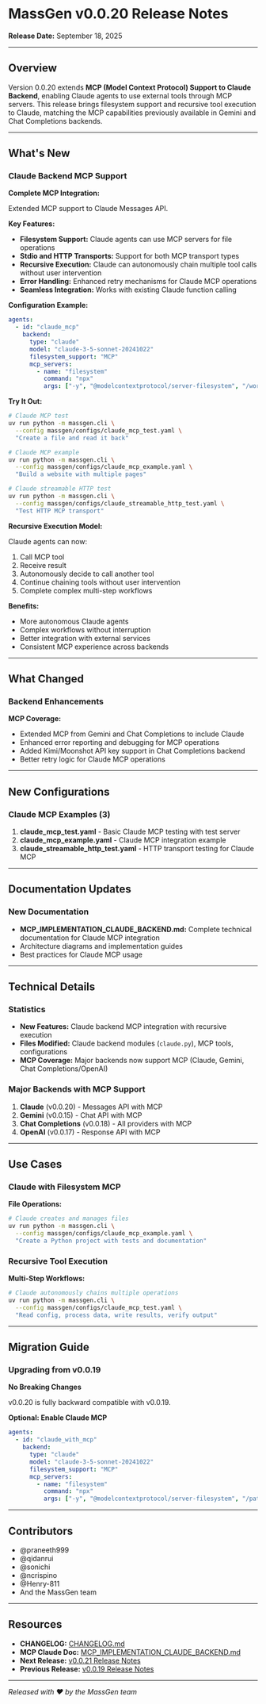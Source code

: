 # MassGen v0.0.20 Release Notes

**Release Date:** September 18, 2025

---

## Overview

Version 0.0.20 extends **MCP (Model Context Protocol) Support to Claude Backend**, enabling Claude agents to use external tools through MCP servers. This release brings filesystem support and recursive tool execution to Claude, matching the MCP capabilities previously available in Gemini and Chat Completions backends.

---

## What's New

### Claude Backend MCP Support

**Complete MCP Integration:**

Extended MCP support to Claude Messages API.

**Key Features:**
- **Filesystem Support:** Claude agents can use MCP servers for file operations
- **Stdio and HTTP Transports:** Support for both MCP transport types
- **Recursive Execution:** Claude can autonomously chain multiple tool calls without user intervention
- **Error Handling:** Enhanced retry mechanisms for Claude MCP operations
- **Seamless Integration:** Works with existing Claude function calling

**Configuration Example:**
```yaml
agents:
  - id: "claude_mcp"
    backend:
      type: "claude"
      model: "claude-3-5-sonnet-20241022"
      filesystem_support: "MCP"
      mcp_servers:
        - name: "filesystem"
          command: "npx"
          args: ["-y", "@modelcontextprotocol/server-filesystem", "/workspace"]
```

**Try It Out:**
```bash
# Claude MCP test
uv run python -m massgen.cli \
  --config massgen/configs/claude_mcp_test.yaml \
  "Create a file and read it back"

# Claude MCP example
uv run python -m massgen.cli \
  --config massgen/configs/claude_mcp_example.yaml \
  "Build a website with multiple pages"

# Claude streamable HTTP test
uv run python -m massgen.cli \
  --config massgen/configs/claude_streamable_http_test.yaml \
  "Test HTTP MCP transport"
```

**Recursive Execution Model:**

Claude agents can now:
1. Call MCP tool
2. Receive result
3. Autonomously decide to call another tool
4. Continue chaining tools without user intervention
5. Complete complex multi-step workflows

**Benefits:**
- More autonomous Claude agents
- Complex workflows without interruption
- Better integration with external services
- Consistent MCP experience across backends

---

## What Changed

### Backend Enhancements

**MCP Coverage:**
- Extended MCP from Gemini and Chat Completions to include Claude
- Enhanced error reporting and debugging for MCP operations
- Added Kimi/Moonshot API key support in Chat Completions backend
- Better retry logic for Claude MCP operations

---

## New Configurations

### Claude MCP Examples (3)

1. **claude_mcp_test.yaml** - Basic Claude MCP testing with test server
2. **claude_mcp_example.yaml** - Claude MCP integration example
3. **claude_streamable_http_test.yaml** - HTTP transport testing for Claude MCP

---

## Documentation Updates

### New Documentation

- **MCP_IMPLEMENTATION_CLAUDE_BACKEND.md:** Complete technical documentation for Claude MCP integration
- Architecture diagrams and implementation guides
- Best practices for Claude MCP usage

---

## Technical Details

### Statistics

- **New Features:** Claude backend MCP integration with recursive execution
- **Files Modified:** Claude backend modules (`claude.py`), MCP tools, configurations
- **MCP Coverage:** Major backends now support MCP (Claude, Gemini, Chat Completions/OpenAI)

### Major Backends with MCP Support

1. **Claude** (v0.0.20) - Messages API with MCP
2. **Gemini** (v0.0.15) - Chat API with MCP
3. **Chat Completions** (v0.0.18) - All providers with MCP
4. **OpenAI** (v0.0.17) - Response API with MCP

---

## Use Cases

### Claude with Filesystem MCP

**File Operations:**
```bash
# Claude creates and manages files
uv run python -m massgen.cli \
  --config massgen/configs/claude_mcp_example.yaml \
  "Create a Python project with tests and documentation"
```

### Recursive Tool Execution

**Multi-Step Workflows:**
```bash
# Claude autonomously chains multiple operations
uv run python -m massgen.cli \
  --config massgen/configs/claude_mcp_test.yaml \
  "Read config, process data, write results, verify output"
```

---

## Migration Guide

### Upgrading from v0.0.19

**No Breaking Changes**

v0.0.20 is fully backward compatible with v0.0.19.

**Optional: Enable Claude MCP**

```yaml
agents:
  - id: "claude_with_mcp"
    backend:
      type: "claude"
      model: "claude-3-5-sonnet-20241022"
      filesystem_support: "MCP"
      mcp_servers:
        - name: "filesystem"
          command: "npx"
          args: ["-y", "@modelcontextprotocol/server-filesystem", "/path"]
```

---

## Contributors

- @praneeth999
- @qidanrui
- @sonichi
- @ncrispino
- @Henry-811
- And the MassGen team

---

## Resources

- **CHANGELOG:** [CHANGELOG.md](../../../CHANGELOG.md#0020---2025-09-17)
- **MCP Claude Doc:** [MCP_IMPLEMENTATION_CLAUDE_BACKEND.md](../../../backend/docs/MCP_IMPLEMENTATION_CLAUDE_BACKEND.md)
- **Next Release:** [v0.0.21 Release Notes](../v0.0.21/release-notes.md)
- **Previous Release:** [v0.0.19 Release Notes](../v0.0.19/release-notes.md)

---

*Released with ❤️ by the MassGen team*
